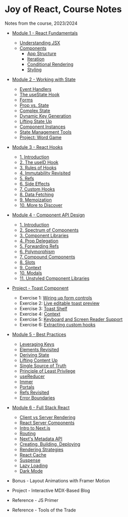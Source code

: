 # Joy of React, Course Notes

Notes from the course, 2023/2024

- [Module 1 - React Fundamentals](course-notes-module-1.md)
  - [Understanding JSX](course-notes-module-1a.md)
  - [Components](course-notes-module-1b-0.md)
    - [App Structure](course-notes-module-1b-1.md)
    - [Iteration](course-notes-module-1b-2.md)
    - [Conditional Rendering](course-notes-module-1b-3.md)
    - [Styling](course-notes-module-1b-4.md)

- [Module 2 - Working with State](course-notes-module-2.md)
  - [Event Handlers](course-notes-module-2a.md)
  - [The useState Hook](course-notes-module-2b.md)
  - [Forms](course-notes-module-2c.md)
  - [Prop vs. State](course-notes-module-2d.md)
  - [Complex State](course-notes-module-2e.md)
  - [Dynamic Key Generation](course-notes-module-2f.md)
  - [Lifting State Up](course-notes-module-2g.md)
  - [Component Instances](course-notes-module-2h.md)
  - [State Management Tools](course-notes-module-2i.md)
  - [Project: Word Game](course-notes-module-2j.md)

- [Module 3 - React Hooks](course-notes-module-3.md)
  - [1. Introduction](./module-3-hooks/01-intro.md)
  - [2. The useID Hook](./module-3-hooks/02-notes-useID.md)
  - [3. Rules of Hooks](./module-3-hooks/03-notes-rules-hooks.md)
  - [4. Immutability Revisited](./module-3-hooks/04-notes-immutability.md)
  - [5. Refs](./module-3-hooks/05-notes-refs.md)
  - [6. Side Effects](./module-3-hooks/06-notes-side-effects.md)
  - [7. Custom Hooks](./module-3-hooks/07-notes-custom-hooks.md)
  - [8. Data Fetching](./module-3-hooks/08-notes-data-fetching.md)
  - [9. Memoization](./module-3-hooks/09-notes-memoization.md)
  - [10. More to Discover](./module-3-hooks/10-notes-more.md)

- [Module 4 - Component API Design](course-notes-module-4.md)
  - [1. Introduction](./module-4-component-api/01-notes-intro.md)
  - [2. Spectrum of Components](./module-4-component-api/02-notes-spectrum.md)
  - [3. Component Libraries](./module-4-component-api/03-notes-libraries.md)
  - [4. Prop Delegation](./module-4-component-api/04-notes-prop-delegation.md)
  - [5. Forwarding Refs](./module-4-component-api/05-notes-forward-refs.md)
  - [6. Polymorphism](./module-4-component-api/06-notes-polymorphism.md)
  - [7. Compound Components](./module-4-component-api/07-notes-compound-components.md)
  - [8. Slots](./module-4-component-api/08-notes-slots.md)
  - [9. Context](./module-4-component-api/09-notes-context.md)
  - [10. Modals](./module-4-component-api/10-notes-modals.md)
  - [11. Unstyled Component Libraries](./module-4-component-api/11-notes-unstyled-libraries.md)

- [Project - Toast Component](course-notes-module-4-project-toast-component.md)
  - Exercise 1: [Wiring up form controls](./module-4-project-toast/exercise-1-wiring-up.md)
  - Exercise 2: [Live editable toast preview](./module-4-project-toast/exercise-2-toast-preview.md)
  - Exercise 3: [Toast Shelf](./module-4-project-toast/exercise-3-toast-shelf.md)
  - Exercise 4: [Context](./module-4-project-toast/exercise-4-context.md)
  - Exercise 5: [Keyboard and Screen Reader Support](./module-4-project-toast/exercise-5-keyboard-screen-reader.md)
  - Exercise 6: [Extracting custom hooks](./module-4-project-toast/exercise-6-custom-hooks.md)

- [Module 5 - Best Practices](course-notes-module-5.md)
  - [Leveraging Keys](./module-5-happy-practice/01-notes-leveraging-keys.md)
  - [Elements Revisited](./module-5-happy-practice/02-notes-elements-revisited.md)
  - [Deriving State](./module-5-happy-practice/03-notes-deriving-state.md)
  - [Lifting Content Up](./04-notes-lifting-content-up.md)
  - [Single Source of Truth](./module-5-happy-practice/05-notes-single-source-truth.md)
  - [Principle of Least Privilege](./module-5-happy-practice/06-notes-principle-privilege.md)
  - [useReducer](./module-5-happy-practice/07-notes-use-reducer.md)
  - [Immer](./module-5-happy-practice/08-notes-immer.md)
  - [Portals](./module-5-happy-practice/09-notes-portals.md)
  - [Refs Revisited](./module-5-happy-practice/10-notes-refs-revisited.md)
  - [Error Boundaries](./module-5-happy-practice/11-notes-error-boundries.md)

- [Module 6 - Full Stack React](course-notes-module-6.md)
  - [Client vs Server Rendering](./module-6-full-stack/01-notes-client-server-rendering.md)
  - [React Server Components](./module-6-full-stack/02-notes-server-components.md)
  - [Intro to Next.js](./module-6-full-stack/03-notes-intro-next.md)
  - [Routing](module-6-full-stack-routing/01-notes-routing.md)
  - [Next's Metadata API](course-notes-module-6.md)
  - [Creating, Building, Deploying](module-6-deploying/01-notes-starting-project.md)
  - [Rendering Strategies](module-6-rendering-strategies/01-notes-rendering-strategies.md)
  - [React Cache](course-notes-module-6.md)
  - [Suspense](course-notes-module-6.md)
  - [Lazy Loading](module-6-lazy-loading/01-notes-understanding.md)
  - [Dark Mode](module-6-dark-mode/01-notes-dark-mode.md)

- Bonus - Layout Animations with Framer Motion

- Project - Interactive MDX-Based Blog

- Reference - JS Primer

- Reference - Tools of the Trade
